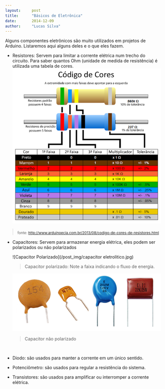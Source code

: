 ```yaml
---
layout:     post
title:      "Básicos de Eletrônica"
date:       2014-12-09
author:     "Lucas Silva"
---
```


Alguns componentes eletrônicos são muito utilizados em projetos de Arduino. Listaremos aqui alguns deles e o que eles fazem.

* Resistores:  Servem para limitar a corrente elétrica num trecho do circuito. Para saber quantos Ohm (unidade de medida de resistência) é utilizada uma tabela de cores.
 ![codigoCores](/post_img/codigo_de_cores_resistores.png)
 
 > <sub>fonte: http://www.arduinoecia.com.br/2013/08/codigo-de-cores-de-resistores.html</sub>

* Capacitores: Servem para armazenar energia elétrica, eles podem ser polarizados ou não polarizados
  
  ![Capacitor Polarizado](/post_img/capacitor eletrolitico.jpg)
  
  >Capacitor polarizado: Note a faixa indicando o fluxo de energia.
  
  
  ![Capacitor não Polarizado](/post_img/capacitorEletrolitico-nPolarizado.png)
  
  >Capacitor não polarizado
<br>
  
*  Diodo: são usados para manter a corrente em um único sentido.
  
*  Potenciômetro: são usados para regular a resistência do sistema.
  
* Transistores: são usados para amplificar ou interromper a corrente elétrica.
